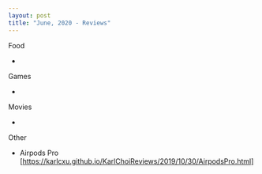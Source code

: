 ```yaml
---
layout: post
title: "June, 2020 - Reviews"
---
```


Food

  - 
  
Games

  - 
  
Movies

  - 

Other

  - Airpods Pro [https://karlcxu.github.io/KarlChoiReviews/2019/10/30/AirpodsPro.html]

